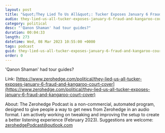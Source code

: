 ```yaml
---
layout: post
title: "&quot;They Lied To Us All&quot;: Tucker Exposes January 6 Fraud And Kangaroo-Court Cover-Up"
audio: they-lied-us-all-tucker-exposes-january-6-fraud-and-kangaroo-court-cover-1
category: political
desc: "'Qanon Shaman' had tour guides?"
duration: 00:04:33
length: 273
datetime: Wed, 08 Mar 2023 10:55:00 +0000
tags: podcast
guid: they-lied-us-all-tucker-exposes-january-6-fraud-and-kangaroo-court-cover-0
order: 0
---
```

'Qanon Shaman' had tour guides?

Link: [https://www.zerohedge.com/political/they-lied-us-all-tucker-exposes-january-6-fraud-and-kangaroo-court-cover](https://www.zerohedge.com/political/they-lied-us-all-tucker-exposes-january-6-fraud-and-kangaroo-court-cover)

About: The Zerohedge Podcast is a non-commercial, automated program, designed to give people a way to get news from Zerohedge in an audio format.  I am actively working on tweaking and improving the setup to create a better listening experience (February 2023).  Suggestions are welcome: [zerohedgePodcast@outlook.com](mailto:zerohedgePodcast@outlook.com)
